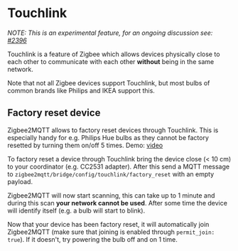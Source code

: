 # Touchlink
*NOTE: This is an experimental feature, for an ongoing discussion see: [#2396](https://github.com/Koenkk/zigbee2mqtt/issues/2396)*

Touchlink is a feature of Zigbee which allows devices physically close to each other to communicate with each other **without** being in the same network.

Note that not all Zigbee devices support Touchlink, but most bulbs of common brands like Philips and IKEA support this.

## Factory reset device
Zigbee2MQTT allows to factory reset devices through Touchlink. This is especially handy for e.g. Philips Hue bulbs as they cannot be factory resetted by turning them on/off 5 times. Demo: [video](https://www.youtube.com/watch?v=kcRj77YGyKk)

To factory reset a device through Touchlink bring the device close (< 10 cm) to your coordinator (e.g. CC2531 adapter). After this send a MQTT message to `zigbee2mqtt/bridge/config/touchlink/factory_reset` with an empty payload.

Zigbee2MQTT will now start scanning, this can take up to 1 minute and during this scan **your network cannot be used**. After some time the device will identify itself (e.g. a bulb will start to blink).

Now that your device has been factory reset, it will automatically join Zigbee2MQTT (make sure that joining is enabled through `permit_join: true`). If it doesn't, try powering the bulb off and on 1 time.
